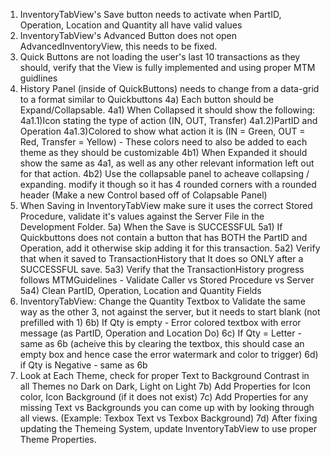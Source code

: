 1) InventoryTabView's Save button needs to activate when PartID, Operation, Location and Quantity all have valid values
2) InventoryTabView's Advanced Button does not open AdvancedInventoryView, this needs to be fixed.
3) Quick Buttons are not loading the user's last 10 transactions as they should, verify that the View is fully implemented and using proper MTM guidlines
4) History Panel (inside of QuickButtons) needs to change from a data-grid to a format similar to Quickbuttons
    4a) Each button should be Expand/Collapsable.
        4a1) When Collapsed it should show the following:
            4a1.1)Icon stating the type of action (IN, OUT, Transfer)
            4a1.2)PartID and Operation
            4a1.3)Colored to show what action it is (IN = Green, OUT = Red, Transfer = Yellow) - These colors need to also be added to each theme as they should be customizable
        4b1) When Expanded it should show the same as 4a1, as well as any other relevant information left out for that action.
        4b2) Use the collapsable panel to acheave collapsing / expanding.  modify it though so it has 4 rounded corners with a rounded header (Make a new Control based off of Colapsable Panel)
5) When Saving in InventoryTabView make sure it uses the correct Stored Procedure, validate it's values against the Server File in the Development Folder.
    5a) When the Save is SUCCESSFUL
        5a1) If Quickbuttons does not contain a button that has BOTH the PartID and Operation, add it otherwise skip adding it for this transaction.
        5a2) Verify that when it saved to TransactionHistory that It does so ONLY after a SUCCESSFUL save.
        5a3) Verify that the TransactionHistory progress follows MTMGuidelines - Validate Caller vs Stored Procedure vs Server
        5a4) Clean PartID, Operation, Location and Quantity Fields
6) InventoryTabView: Change the Quantity Textbox to Validate the same way as the other 3, not against the server, but it needs to start blank (not prefilled with 1)
    6b) If Qty is empty - Error colored textbox with error message (as PartID, Operation and Location Do)
    6c) If Qty = Letter - same as 6b (acheive this by clearing the textbox, this should case an empty box and hence case the error watermark and color to trigger)
    6d) if Qty is Negative - same as 6b
7) Look at Each Theme, check for proper Text to Background Contrast in all Themes no Dark on Dark, Light on Light
    7b) Add Properties for Icon color, Icon Background (if it does not exist)
    7c) Add Properties for any missing Text vs Backgrounds you can come up with by looking through all views. (Example: Texbox Text vs Texbox Background)
    7d) After fixing updating the Themeing System, update InventoryTabView to use proper Theme Properties.
